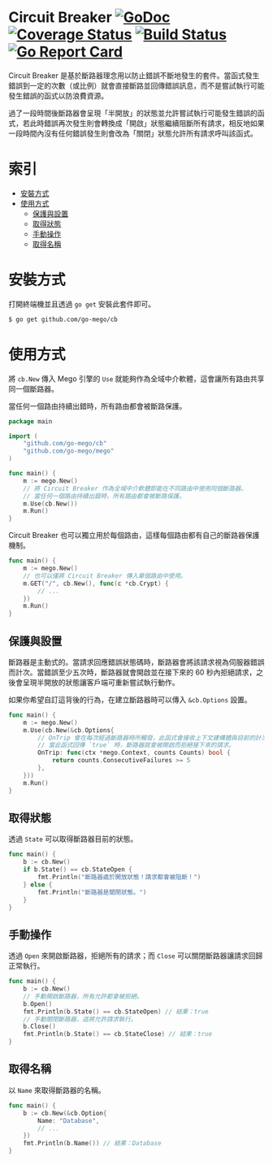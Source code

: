# Circuit Breaker [![GoDoc](https://godoc.org/github.com/go-mego/cb?status.svg)](https://godoc.org/github.com/go-mego/cb) [![Coverage Status](https://coveralls.io/repos/github/go-mego/cb/badge.svg?branch=master)](https://coveralls.io/github/go-mego/cb?branch=master) [![Build Status](https://travis-ci.org/go-mego/cb.svg?branch=master)](https://travis-ci.org/go-mego/cb) [![Go Report Card](https://goreportcard.com/badge/github.com/go-mego/cb)](https://goreportcard.com/report/github.com/go-mego/cb)

Circuit Breaker 是基於斷路器理念用以防止錯誤不斷地發生的套件。當函式發生錯誤到一定的次數（或比例）就會直接斷路並回傳錯誤訊息，而不是嘗試執行可能發生錯誤的函式以防浪費資源。

過了一段時間後斷路器會呈現「半開放」的狀態並允許嘗試執行可能發生錯誤的函式，若此時錯誤再次發生則會轉換成「開啟」狀態繼續阻斷所有請求，相反地如果一段時間內沒有任何錯誤發生則會改為「關閉」狀態允許所有請求呼叫該函式。

# 索引

* [安裝方式](#安裝方式)
* [使用方式](#使用方式)
    * [保護與設置](#保護與設置)
	* [取得狀態](#取得狀態)
	* [手動操作](#手動操作)
	* [取得名稱](#取得名稱)

# 安裝方式

打開終端機並且透過 `go get` 安裝此套件即可。

```bash
$ go get github.com/go-mego/cb
```

# 使用方式

將 `cb.New` 傳入 Mego 引擎的 `Use` 就能夠作為全域中介軟體，這會讓所有路由共享同一個斷路器。

當任何一個路由持續出錯時，所有路由都會被斷路保護。

```go
package main

import (
	"github.com/go-mego/cb"
	"github.com/go-mego/mego"
)

func main() {
	m := mego.New()
	// 將 Circuit Breaker 作為全域中介軟體即能在不同路由中使用同個斷路器。
	// 當任何一個路由持續出錯時，所有路由都會被斷路保護。
	m.Use(cb.New())
	m.Run()
}
```

Circuit Breaker 也可以獨立用於每個路由，這樣每個路由都有自己的斷路器保護機制。

```go
func main() {
	m := mego.New()
	// 也可以僅將 Circuit Breaker 傳入單個路由中使用。
	m.GET("/", cb.New(), func(c *cb.Crypt) {
		// ...
	})
	m.Run()
}
```

## 保護與設置

斷路器是主動式的。當請求回應錯誤狀態碼時，斷路器會將該請求視為伺服器錯誤而計次。當錯誤至少五次時，斷路器就會開啟並在接下來的 60 秒內拒絕請求，之後會呈現半開放的狀態讓客戶端可重新嘗試執行動作。

如果你希望自訂這背後的行為，在建立斷路器時可以傳入 `&cb.Options` 設置。

```go
func main() {
	m := mego.New()
	m.Use(cb.New(&cb.Options{
		// OnTrip 會在每次經過斷路器時所觸發，此函式會接收上下文建構體與目前的計次狀態。
		// 當此函式回傳 `true` 時，斷路器就會被開啟而拒絕接下來的請求。
		OnTrip: func(ctx *mego.Context, counts Counts) bool {
			return counts.ConsecutiveFailures >= 5
		},
	}))
	m.Run()
}
```

## 取得狀態

透過 `State` 可以取得斷路器目前的狀態。

```go
func main() {
	b := cb.New()
	if b.State() == cb.StateOpen {
		fmt.Println("斷路器處於開放狀態！請求都會被阻斷！")
	} else {
		fmt.Println("斷路器是關閉狀態。")
	}
}
```

## 手動操作

透過 `Open` 來開啟斷路器，拒絕所有的請求；而 `Close` 可以關閉斷路器讓請求回歸正常執行。

```go
func main() {
	b := cb.New()
	// 手動開啟斷路器，所有允許都會被拒絕。
	b.Open()
	fmt.Println(b.State() == cb.StateOpen) // 結果：true
	// 手動關閉斷路器，這將允許請求執行。
	b.Close()
	fmt.Println(b.State() == cb.StateClose) // 結果：true
}
```

## 取得名稱

以 `Name` 來取得斷路器的名稱。

```go
func main() {
	b := cb.New(&cb.Option{
		Name: "Database",
		// ...
	})
	fmt.Println(b.Name()) // 結果：Database
}
```